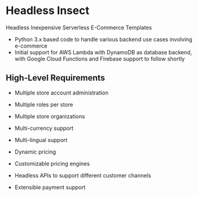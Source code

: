 # Headless Insect

Headless Inexpensive Serverless E-Commerce Templates

* Python 3.x based code to handle various backend use cases involving e-commerce
* Initial support for AWS Lambda with DynamoDB as database backend, with Google Cloud Functions and Firebase support to follow shortly

## High-Level Requirements

* Multiple store account administration
* Multiple roles per store
* Multiple store organizations
* Multi-currency support
* Multi-lingual support

* Dynamic pricing
* Customizable pricing engines

* Headless APIs to support different customer channels

* Extensible payment support


